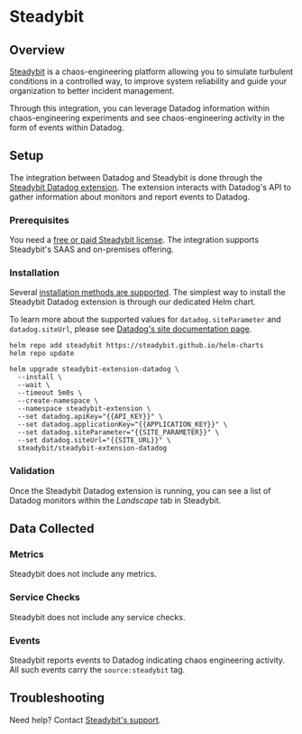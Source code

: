 # Steadybit

## Overview

[Steadybit][1] is a chaos-engineering platform allowing you to simulate turbulent conditions in a controlled way, to improve system reliability and guide your organization to better incident management.

Through this integration, you can leverage Datadog information within chaos-engineering experiments and see chaos-engineering activity in the form of events within Datadog.

## Setup

The integration between Datadog and Steadybit is done through the [Steadybit Datadog extension][2]. The extension interacts with Datadog's API to gather information about monitors and report events to Datadog.

### Prerequisites

You need a [free or paid Steadybit license][3]. The integration supports Steadybit's SAAS and on-premises offering.

### Installation

Several [installation methods are supported][4]. The simplest way to install the Steadybit Datadog extension is through our dedicated Helm chart.

To learn more about the supported values for `datadog.siteParameter` and `datadog.siteUrl`, please see [Datadog's site documentation page][5].

```
helm repo add steadybit https://steadybit.github.io/helm-charts
helm repo update

helm upgrade steadybit-extension-datadog \
  --install \
  --wait \
  --timeout 5m0s \
  --create-namespace \
  --namespace steadybit-extension \
  --set datadog.apiKey="{{API_KEY}}" \
  --set datadog.applicationKey="{{APPLICATION_KEY}}" \
  --set datadog.siteParameter="{{SITE_PARAMETER}}" \
  --set datadog.siteUrl="{{SITE_URL}}" \
  steadybit/steadybit-extension-datadog
```

### Validation

Once the Steadybit Datadog extension is running, you can see a list of Datadog monitors within the *Landscape* tab in Steadybit.

## Data Collected

### Metrics

Steadybit does not include any metrics.

### Service Checks

Steadybit does not include any service checks.

### Events

Steadybit reports events to Datadog indicating chaos engineering activity. All such events carry the `source:steadybit` tag.

## Troubleshooting

Need help? Contact [Steadybit's support](mailto:support@steadybit.com).

[1]: https://steadybit.com/?utm_campaign=datadogintegration&utm_source=datadog&utm_medium=integration-readme
[2]: https://hub.steadybit.com/extension/com.github.steadybit.extension_datadog?utm_campaign=datadogintegration&utm_source=datadog&utm_medium=integration-readme
[3]: https://signup.steadybit.io/?utm_campaign=datadogintegration&utm_source=datadog&utm_medium=integration-readme
[4]: https://hub.steadybit.com/extension/com.github.steadybit.extension_datadog?utm_campaign=datadogintegration&utm_source=datadog&utm_medium=integration-readme#content-installation
[5]: https://docs.datadoghq.com/getting_started/site/#access-the-datadog-site

